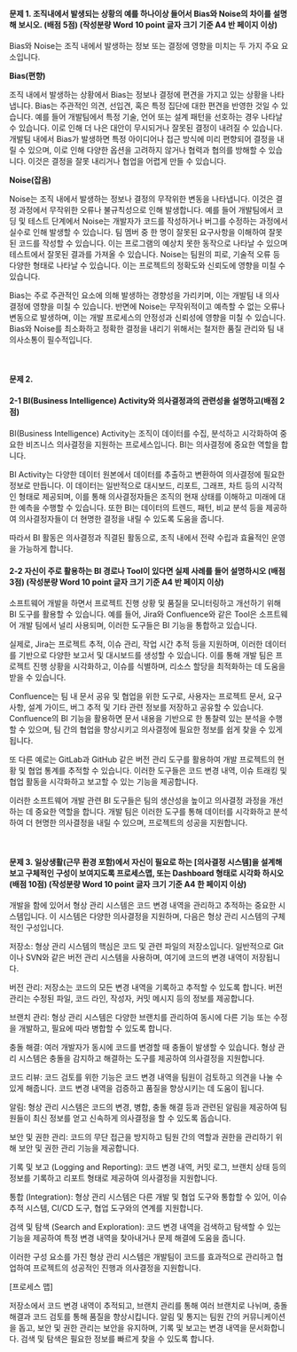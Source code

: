 #### 문제 1. 조직내에서 발생되는 상황의 예를 하나이상 들어서 Bias와 Noise의 차이를 설명해 보시오. (배점 5점) (작성분량 Word 10 point 글자 크기 기준 A4 반 페이지 이상)  

 Bias와 Noise는 조직 내에서 발생하는 정보 또는 결정에 영향을 미치는 두 가지 주요 요소입니다.
 
**Bias(편향)**

 조직 내에서 발생하는 상황에서 Bias는 정보나 결정에 편견을 가지고 있는 상황을 나타냅니다. Bias는 주관적인 의견, 선입견, 혹은 특정 집단에 대한 편견을 반영한 것일 수 있습니다. 예를 들어 개발팀에서 특정 기술, 언어 또는 설계 패턴을 선호하는 경우 나타날 수 있습니다. 이로 인해 더 나은 대안이 무시되거나 잘못된 결정이 내려질 수 있습니다. 개발팀 내에서 Bias가 발생하면 특정 아이디어나 접근 방식에 미리 편향되어 결정을 내릴 수 있으며, 이로 인해 다양한 옵션을 고려하지 않거나 협력과 협의를 방해할 수 있습니다. 이것은 결정을 잘못 내리거나 협업을 어렵게 만들 수 있습니다.
 
**Noise(잡음)**

 Noise는 조직 내에서 발생하는 정보나 결정의 무작위한 변동을 나타냅니다. 이것은 결정 과정에서 무작위한 오류나 불규칙성으로 인해 발생합니다. 예를 들어 개발팀에서 코딩 및 테스트 단계에서 Noise는 개발자가 코드를 작성하거나 버그를 수정하는 과정에서 실수로 인해 발생할 수 있습니다. 팀 멤버 중 한 명이 잘못된 요구사항을 이해하여 잘못된 코드를 작성할 수 있습니다. 이는 프로그램의 예상치 못한 동작으로 나타날 수 있으며 테스트에서 잘못된 결과를 가져올 수 있습니다. Noise는 팀원의 피로, 기술적 오류 등 다양한 형태로 나타날 수 있습니다. 이는 프로젝트의 정확도와 신뢰도에 영향을 미칠 수 있습니다.

 Bias는 주로 주관적인 요소에 의해 발생하는 경향성을 가리키며, 이는 개발팀 내 의사 결정에 영향을 미칠 수 있습니다. 반면에 Noise는 무작위적이고 예측할 수 없는 오류나 변동으로 발생하며, 이는 개발 프로세스의 안정성과 신뢰성에 영향을 미칠 수 있습니다. Bias와 Noise를 최소화하고 정확한 결정을 내리기 위해서는 철저한 품질 관리와 팀 내 의사소통이 필수적입니다.

<br>

#### 문제 2.

#### 2-1 BI(Business Intelligence) Activity와 의사결정과의 관련성을 설명하고(배점 2점)

 BI(Business Intelligence) Activity는 조직이 데이터를 수집, 분석하고 시각화하여 중요한 비즈니스 의사결정을 지원하는 프로세스입니다. BI는 의사결정에 중요한 역할을 합니다.

 BI Activity는 다양한 데이터 원본에서 데이터를 추출하고 변환하여 의사결정에 필요한 정보로 만듭니다. 이 데이터는 일반적으로 대시보드, 리포트, 그래프, 차트 등의 시각적인 형태로 제공되며, 이를 통해 의사결정자들은 조직의 현재 상태를 이해하고 미래에 대한 예측을 수행할 수 있습니다. 또한 BI는 데이터의 트렌드, 패턴, 비교 분석 등을 제공하여 의사결정자들이 더 현명한 결정을 내릴 수 있도록 도움을 줍니다.
 
 따라서 BI 활동은 의사결정과 직결된 활동으로, 조직 내에서 전략 수립과 효율적인 운영을 가능하게 합니다.

#### 2-2 자신이 주로 활용하는 BI 경로나 Tool이 있다면 실제 사례를 들어 설명하시오  (배점 3점) (작성분량 Word 10 point 글자 크기 기준 A4 반 페이지 이상) 

 소프트웨어 개발을 하면서 프로젝트 진행 상황 및 품질을 모니터링하고 개선하기 위해 BI 도구를 활용할 수 있습니다. 예를 들어, Jira와 Confluence와 같은 Tool은 소프트웨어 개발 팀에서 널리 사용되며, 이러한 도구들은 BI 기능을 통합하고 있습니다.

 실제로, Jira는 프로젝트 추적, 이슈 관리, 작업 시간 추적 등을 지원하며, 이러한 데이터를 기반으로 다양한 보고서 및 대시보드를 생성할 수 있습니다. 이를 통해 개발 팀은 프로젝트 진행 상황을 시각화하고, 이슈를 식별하며, 리소스 할당을 최적화하는 데 도움을 받을 수 있습니다.

 Confluence는 팀 내 문서 공유 및 협업을 위한 도구로, 사용자는 프로젝트 문서, 요구 사항, 설계 가이드, 버그 추적 및 기타 관련 정보를 저장하고 공유할 수 있습니다. Confluence의 BI 기능을 활용하면 문서 내용을 기반으로 한 통찰력 있는 분석을 수행할 수 있으며, 팀 간의 협업을 향상시키고 의사결정에 필요한 정보를 쉽게 찾을 수 있게 됩니다.

 또 다른 예로는 GitLab과 GitHub 같은 버전 관리 도구를 활용하여 개발 프로젝트의 현황 및 협업 통계를 추적할 수 있습니다. 이러한 도구들은 코드 변경 내역, 이슈 트래킹 및 협업 활동을 시각화하고 보고할 수 있는 기능을 제공합니다.

 이러한 소프트웨어 개발 관련 BI 도구들은 팀의 생산성을 높이고 의사결정 과정을 개선하는 데 중요한 역할을 합니다. 개발 팀은 이러한 도구를 통해 데이터를 시각화하고 분석하여 더 현명한 의사결정을 내릴 수 있으며, 프로젝트의 성공을 지원합니다.

<br>

#### 문제 3. 일상생활(근무 환경 포함)에서 자신이 필요로 하는 [의사결정 시스템]을 설계해보고 구체적인 구성이 보여지도록 프로세스맵, 또는 Dashboard 형태로 시각화 하시오 (배점 10점) (작성분량 Word 10 point 글자 크기 기준 A4  한 페이지 이상) 

 개발을 함에 있어서 형상 관리 시스템은 코드 변경 내역을 관리하고 추적하는 중요한 시스템입니다. 이 시스템은 다양한 의사결정을 지원하며, 다음은 형상 관리 시스템의 구체적인 구성입니다.

 저장소: 형상 관리 시스템의 핵심은 코드 및 관련 파일의 저장소입니다. 일반적으로 Git이나 SVN와 같은 버전 관리 시스템을 사용하며, 여기에 코드의 변경 내역이 저장됩니다.

 버전 관리: 저장소는 코드의 모든 변경 내역을 기록하고 추적할 수 있도록 합니다. 버전 관리는 수정된 파일, 코드 라인, 작성자, 커밋 메시지 등의 정보를 제공합니다.

 브랜치 관리: 형상 관리 시스템은 다양한 브랜치를 관리하여 동시에 다른 기능 또는 수정을 개발하고, 필요에 따라 병합할 수 있도록 합니다. 

 충돌 해결: 여러 개발자가 동시에 코드를 변경할 때 충돌이 발생할 수 있습니다. 형상 관리 시스템은 충돌을 감지하고 해결하는 도구를 제공하여 의사결정을 지원합니다.
 
 코드 리뷰: 코드 검토를 위한 기능은 코드 변경 내역을 팀원이 검토하고 의견을 나눌 수 있게 해줍니다. 코드 변경 내역을 검증하고 품질을 향상시키는 데 도움이 됩니다.

 알림: 형상 관리 시스템은 코드의 변경, 병합, 충돌 해결 등과 관련된 알림을 제공하여 팀원들이 최신 정보를 얻고 신속하게 의사결정을 할 수 있도록 돕습니다.
 
 보안 및 권한 관리: 코드의 무단 접근을 방지하고 팀원 간의 역할과 권한을 관리하기 위해 보안 및 권한 관리 기능을 제공합니다.
 
 기록 및 보고 (Logging and Reporting): 코드 변경 내역, 커밋 로그, 브랜치 상태 등의 정보를 기록하고 리포트 형태로 제공하여 의사결정을 지원합니다.
 
 통합 (Integration): 형상 관리 시스템은 다른 개발 및 협업 도구와 통합할 수 있어, 이슈 추적 시스템, CI/CD 도구, 협업 도구와의 연계를 지원합니다.
 
 검색 및 탐색 (Search and Exploration): 코드 변경 내역을 검색하고 탐색할 수 있는 기능을 제공하여 특정 변경 내역을 찾아내거나 문제 해결에 도움을 줍니다.
 
 이러한 구성 요소를 가진 형상 관리 시스템은 개발팀이 코드를 효과적으로 관리하고 협업하여 프로젝트의 성공적인 진행과 의사결정을 지원합니다.

[프로세스 맵]

 저장소에서 코드 변경 내역이 추적되고, 브랜치 관리를 통해 여러 브랜치로 나뉘며, 충돌 해결과 코드 검토를 통해 품질을 향상시킵니다. 알림 및 통지는 팀원 간의 커뮤니케이션을 돕고, 보안 및 권한 관리는 보안을 유지하며, 기록 및 보고는 변경 내역을 문서화합니다. 검색 및 탐색은 필요한 정보를 빠르게 찾을 수 있도록 합니다.
